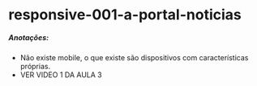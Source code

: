 # responsive-001-a-portal-noticias

##### Anotações:
- Não existe mobile, o que existe são dispositivos com características próprias.
- VER VIDEO 1 DA AULA 3
